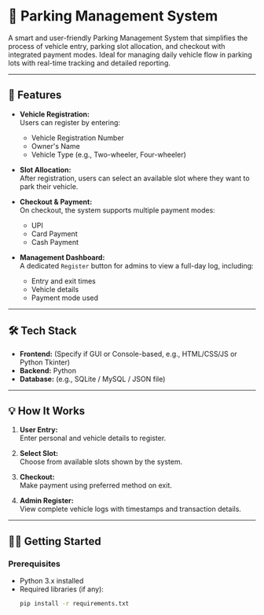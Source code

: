 # 🚗 Parking Management System

A smart and user-friendly Parking Management System that simplifies the process of vehicle entry, parking slot allocation, and checkout with integrated payment modes. Ideal for managing daily vehicle flow in parking lots with real-time tracking and detailed reporting.

---

## 📌 Features

- **Vehicle Registration:**  
  Users can register by entering:
  - Vehicle Registration Number  
  - Owner's Name  
  - Vehicle Type (e.g., Two-wheeler, Four-wheeler)

- **Slot Allocation:**  
  After registration, users can select an available slot where they want to park their vehicle.

- **Checkout & Payment:**  
  On checkout, the system supports multiple payment modes:
  - UPI
  - Card Payment
  - Cash Payment

- **Management Dashboard:**  
  A dedicated `Register` button for admins to view a full-day log, including:
  - Entry and exit times  
  - Vehicle details  
  - Payment mode used  

---

## 🛠 Tech Stack

- **Frontend:** (Specify if GUI or Console-based, e.g., HTML/CSS/JS or Python Tkinter)
- **Backend:** Python
- **Database:** (e.g., SQLite / MySQL / JSON file)

---

## 💡 How It Works

1. **User Entry:**  
   Enter personal and vehicle details to register.

2. **Select Slot:**  
   Choose from available slots shown by the system.

3. **Checkout:**  
   Make payment using preferred method on exit.

4. **Admin Register:**  
   View complete vehicle logs with timestamps and transaction details.

---

## 🧑‍💻 Getting Started

### Prerequisites
- Python 3.x installed
- Required libraries (if any):
  ```bash
  pip install -r requirements.txt
